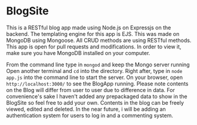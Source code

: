 # BlogSite

This is a RESTful blog app made using Node.js on Expressjs on the backend. The templating engine for this app is EJS. This was made on MongoDB using Mongoose.
All CRUD methods are using RESTful methods. This app is open for pull requests and modifications. In order to view it, make sure you have MongoDB installed on your computer.

From the command line type in  ```mongod``` and keep the Mongo server running
Open another terminal and ```cd``` into the directory. Right after, type in ```node app.js``` into the command line to start the server.
On your browser, open ```http://localhost:3000/``` to see the BlogApp running. Please note contents on the Blog will differ from user to user due to difference in data.
For convenience's sake I haven't added any prepackaged data to show in the BlogSite so feel free to add your own. Contents in the blog can be freely viewed, edited and deleted. In the near future, i will be adding an authentication system for users to log in and a commenting system.
